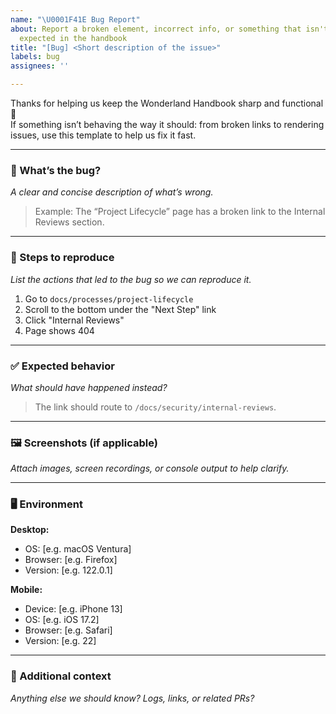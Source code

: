 ```yaml
---
name: "\U0001F41E Bug Report"
about: Report a broken element, incorrect info, or something that isn't working as
  expected in the handbook
title: "[Bug] <Short description of the issue>"
labels: bug
assignees: ''

---
```


Thanks for helping us keep the Wonderland Handbook sharp and functional 🧹  
If something isn’t behaving the way it should: from broken links to rendering issues, use this template to help us fix it fast.

---

### 🐛 What’s the bug?

_A clear and concise description of what’s wrong._

> Example: The “Project Lifecycle” page has a broken link to the Internal Reviews section.

---

### 🔁 Steps to reproduce

_List the actions that led to the bug so we can reproduce it._

1. Go to `docs/processes/project-lifecycle`
2. Scroll to the bottom under the "Next Step" link
3. Click "Internal Reviews"
4. Page shows 404

---

### ✅ Expected behavior

_What should have happened instead?_

> The link should route to `/docs/security/internal-reviews`.

---

### 🖼️ Screenshots (if applicable)

_Attach images, screen recordings, or console output to help clarify._

---

### 🖥️ Environment

**Desktop:**
- OS: [e.g. macOS Ventura]
- Browser: [e.g. Firefox]
- Version: [e.g. 122.0.1]

**Mobile:**
- Device: [e.g. iPhone 13]
- OS: [e.g. iOS 17.2]
- Browser: [e.g. Safari]
- Version: [e.g. 22]

---

### 💬 Additional context

_Anything else we should know? Logs, links, or related PRs?_
